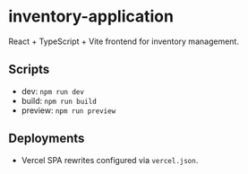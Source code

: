 # inventory-application

React + TypeScript + Vite frontend for inventory management.

## Scripts
- dev: `npm run dev`
- build: `npm run build`
- preview: `npm run preview`

## Deployments
- Vercel SPA rewrites configured via `vercel.json`.
